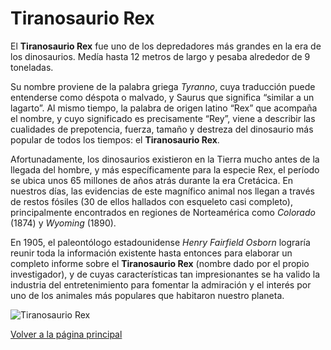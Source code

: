 # Tiranosaurio Rex

El **Tiranosaurio Rex** fue uno de los depredadores más grandes en la era de los dinosaurios. Medía hasta 12 metros de largo y pesaba alrededor de 9 toneladas. 

Su nombre proviene de la palabra griega *Tyranno*, cuya traducción puede entenderse como déspota o malvado, y Saurus que significa “similar a un lagarto”. Al mismo tiempo, la palabra de origen latino “Rex” que acompaña el nombre, y cuyo significado es precisamente “Rey”, viene a describir las cualidades de prepotencia, fuerza, tamaño y destreza del dinosaurio más popular de todos los tiempos: el **Tiranosaurio Rex**.

Afortunadamente, los dinosaurios existieron en la Tierra mucho antes de la llegada del hombre, y más específicamente para la especie Rex, el período se ubica unos 65 millones de años atrás durante la era Cretácica. En nuestros días, las evidencias de este magnífico animal nos llegan a través de restos fósiles (30 de ellos hallados con esqueleto casi completo), principalmente encontrados en regiones de Norteamérica como *Colorado* (1874) y *Wyoming* (1890).

En 1905, el paleontólogo estadounidense *Henry Fairfield Osborn* lograría reunir toda la información existente hasta entonces para elaborar un completo informe sobre el **Tiranosaurio Rex** (nombre dado por el propio investigador), y de cuyas características tan impresionantes se ha valido la industria del entretenimiento para fomentar la admiración y el interés por uno de los animales más populares que habitaron nuestro planeta.

![Tiranosaurio Rex](https://www.tododinosaurios.com/blog/wp-content/uploads/2023/03/NicePng_dinosaur-png_269235.png)

[Volver a la página principal](./index.md)
